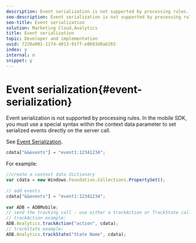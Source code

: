 ```yaml
---
description: Event serialization is not supported by processing rules. In the mobile SDK, you must use a special syntax within the context data parameter to set serialized events directly on the server call.
seo-description: Event serialization is not supported by processing rules. In the mobile SDK, you must use a special syntax within the context data parameter to set serialized events directly on the server call.
seo-title: Event serialization
solution: Marketing Cloud,Analytics
title: Event serialization
topic: Developer and implementation
uuid: 7220a001-1174-4013-91ff-e8603d8ab265
index: y
internal: n
snippet: y
---
```


# Event serialization{#event-serialization}

Event serialization is not supported by processing rules. In the mobile SDK, you must use a special syntax within the context data parameter to set serialized events directly on the server call.

See [Event Serialization](http://microsite.omniture.com/t2/help/en_US/sc/implement/?f=c_event_serialization).

```js
cdata["&&events"] = "event1:12341234";
```

For example:

```js
//create a context data dictionary 
var cdata = new Windows.Foundation.Collections.PropertySet(); 
 
// add events 
cdata["&&events"] = "event1:12341234"; 
 
var ADB = ADBMobile; 
// send the tracking call - use either a trackAction or TrackState call. 
// trackAction example: 
ADB.Analytics.trackAction("action", cdata); 
// trackState example: 
ADB.Analytics.trackState("State Name", cdata);
```

